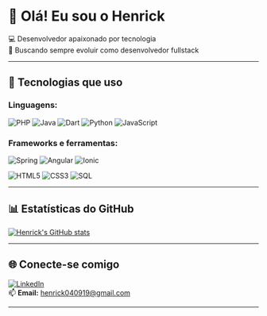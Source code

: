 # 👋 Olá! Eu sou o Henrick

💻 Desenvolvedor apaixonado por tecnologia  
🚀 Buscando sempre evoluir como desenvolvedor fullstack

---

## 🚀 Tecnologias que uso

### Linguagens:
![PHP](https://img.shields.io/badge/PHP-777BB4?logo=php&logoColor=white)
![Java](https://img.shields.io/badge/Java-007396?logo=java&logoColor=white)
![Dart](https://img.shields.io/badge/Dart-0175C2?logo=dart&logoColor=white)
![Python](https://img.shields.io/badge/Python-3776AB?logo=python&logoColor=white)
![JavaScript](https://img.shields.io/badge/JavaScript-F7DF1E?logo=javascript&logoColor=black)


### Frameworks e ferramentas:
![Spring](https://img.shields.io/badge/Spring-6DB33F?logo=spring&logoColor=white)
![Angular](https://img.shields.io/badge/Angular-DD0031?logo=angular&logoColor=white)
![Ionic](https://img.shields.io/badge/Ionic-3880FF?logo=ionic&logoColor=white)

![HTML5](https://img.shields.io/badge/HTML5-E34F26?logo=html5&logoColor=white)
![CSS3](https://img.shields.io/badge/CSS3-1572B6?logo=css3&logoColor=white)
![SQL](https://img.shields.io/badge/SQL-336791?logo=postgresql&logoColor=white)

---

## 📊 Estatísticas do GitHub

[![Henrick's GitHub stats](https://github-readme-stats.vercel.app/api?username=HenrickSilva04&_icons=true&theme=radical)](https://github.com/HenrickSilva04/github-readme-stats)

---

## 🌐 Conecte-se comigo

[![LinkedIn](https://img.shields.io/badge/LinkedIn-blue?logo=linkedin&logoColor=white)](https://www.linkedin.com/in/henrick-silva-ab47a9260)  
📫 **Email:** henrick040919@gmail.com

---
